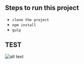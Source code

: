 ## Steps to run this project
* `clone the project`
* `npm install`
* `gulp`
## TEST
![alt text](https://www.smartick.es/blog/wp-content/uploads/ecuac.5.png)